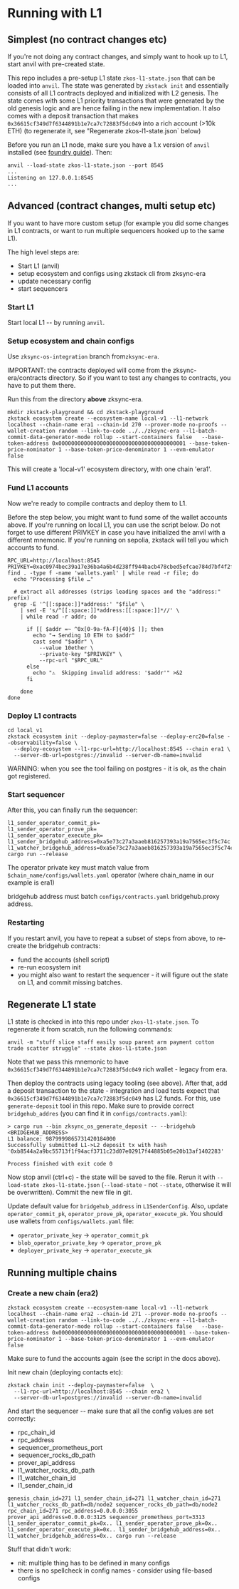 # Running with L1


## Simplest (no contract changes etc)
If you're not doing any contract changes, and simply want to hook up to L1, start anvil with pre-created state.

This repo includes a pre-setup L1 state `zkos-l1-state.json` that can be loaded into `anvil`. The state was generated by `zkstack init` and essentially consists of all L1 contracts deployed and initialized with L2 genesis. The state comes with some L1 priority transactions that were generated by the old genesis logic and are hence failing in the new implementation. It also comes with a deposit transaction that makes `0x36615cf349d7f6344891b1e7ca7c72883f5dc049` into a rich account (>10k ETH) (to regenerate it, see "Regenerate zkos-l1-state.json` below)

Before you run an L1 node, make sure you have a 1.x version of `anvil` installed (see [foundry guide](https://getfoundry.sh/)). Then:

```
anvil --load-state zkos-l1-state.json --port 8545
...
Listening on 127.0.0.1:8545
...
```

## Advanced (contract changes, multi setup  etc)

If you want to have more custom setup (for example you did some changes in L1 contracts, or want to run multiple sequencers hooked up to the same L1).


The high level steps are:

* Start L1 (anvil)
* setup ecosystem and configs using zkstack cli from zksync-era
* update necessary config
* start sequencers

### Start L1
Start local L1 -- by running `anvil`.

### Setup ecosystem and chain configs

Use `zksync-os-integration` branch from`zksync-era`.

IMPORTANT: the contracts deployed will come from the zksync-era/contracts directory. So if you want to test any changes to contracts, you have to put them there.

Run this from the directory **above** zksync-era.
```
mkdir zkstack-playground && cd zkstack-playground
zkstack ecosystem create --ecosystem-name local-v1 --l1-network localhost --chain-name era1 --chain-id 270 --prover-mode no-proofs --wallet-creation random --link-to-code ../../zksync-era --l1-batch-commit-data-generator-mode rollup --start-containers false   --base-token-address 0x0000000000000000000000000000000000000001 --base-token-price-nominator 1 --base-token-price-denominator 1 --evm-emulator false
```

This will create a 'local-v1' ecosystem directory, with one chain 'era1'.

### Fund L1 accounts

Now we're ready to compile contracts and deploy them to L1.


Before the step below, you might want to fund some of the wallet accounts above.
If you're running on local L1, you can use the script below. Do not forget to use different PRIVKEY in case you have initialized the anvil with a different mnemonic.
If you're running on sepolia, zkstack will tell you which accounts to fund.

```shell
RPC_URL=http://localhost:8545
PRIVKEY=0xac0974bec39a17e36ba4a6b4d238ff944bacb478cbed5efcae784d7bf4f2ff80
find . -type f -name 'wallets.yaml' | while read -r file; do
  echo "Processing $file …"

  # extract all addresses (strips leading spaces and the "address:" prefix)
  grep -E '^[[:space:]]*address:' "$file" \
    | sed -E 's/^[[:space:]]*address:[[:space:]]*//' \
    | while read -r addr; do

      if [[ $addr =~ ^0x[0-9a-fA-F]{40}$ ]]; then
        echo "→ Sending 10 ETH to $addr"
        cast send "$addr" \
          --value 10ether \
          --private-key "$PRIVKEY" \
          --rpc-url "$RPC_URL"
      else
        echo "⚠️  Skipping invalid address: '$addr'" >&2
      fi

    done
done
```

### Deploy L1 contracts

```
cd local_v1
zkstack ecosystem init --deploy-paymaster=false --deploy-erc20=false --observability=false \
  --deploy-ecosystem --l1-rpc-url=http://localhost:8545 --chain era1 \
  --server-db-url=postgres://invalid --server-db-name=invalid
```
WARNING: when you see the tool failing on postgres - it is ok, as the chain got registered.


### Start sequencer

After this, you can finally run the sequencer:
```
l1_sender_operator_commit_pk= 
l1_sender_operator_prove_pk= 
l1_sender_operator_execute_pk=  
l1_sender_bridgehub_address=0xa5e73c27a3aaeb816257393a19a7565ec3f5c74c  l1_watcher_bridgehub_address=0xa5e73c27a3aaeb816257393a19a7565ec3f5c74c cargo run --release
```

The operator private key must match value from `$chain_name/configs/wallets.yaml` operator (where chain_name in our example is era1)

bridgehub address must batch `configs/contracts.yaml` bridgehub.proxy address.


### Restarting

If you restart anvil, you have to repeat a subset of steps from above, to re-create the bridgehub contracts:
* fund the accounts (shell script)
* re-run ecosystem init
* you might also want to restart the sequencer - it will figure out the state on L1, and commit missing batches.

## Regenerate L1 state

L1 state is checked in into this repo under `zkos-l1-state.json`. To regenerate it from scratch, run the following commands:
```
anvil -m "stuff slice staff easily soup parent arm payment cotton trade scatter struggle" --state zkos-l1-state.json
```
Note that we pass this mnemonic to have `0x36615cf349d7f6344891b1e7ca7c72883f5dc049` rich wallet - legacy from era.

Then deploy the contracts using legacy tooling (see above). 
After that, add a deposit transaction to the state - integration and load tests expect that `0x36615cf349d7f6344891b1e7ca7c72883f5dc049` has L2 funds. For this, use `generate-deposit` tool in this repo. 
Make sure to provide correct `bridgehub_addres` (you can find it in `configs/contracts.yaml`):
```
> cargo run --bin zksync_os_generate_deposit -- --bridgehub <BRIDGEHUB_ADDRESS>
L1 balance: 9879999865731420184000
Successfully submitted L1->L2 deposit tx with hash '0xb8544a2a9bc55713f1f94acf3711c23d07e02917f44885b05e20b13af1402283'

Process finished with exit code 0

```
Now stop anvil (ctrl+c) - the state will be saved to the file. Rerun it with `--load-state zkos-l1-state.json`  (`--load-state` - not `--state`, otherwise it will be overwritten). Commit the new file in git.

Update default value for `bridgehub_address` in `L1SenderConfig`.
Also, update `operator_commit_pk`, `operator_prove_pk`, `operator_execute_pk`. You should use wallets from `configs/wallets.yaml` file: 
- `operator_private_key` -> `operator_commit_pk`
- `blob_operator_private_key` -> `operator_prove_pk`
- `deployer_private_key` -> `operator_execute_pk`


## Running multiple chains


### Create a new chain (era2)

```shell
zkstack ecosystem create --ecosystem-name local-v1 --l1-network localhost --chain-name era2 --chain-id 271 --prover-mode no-proofs --wallet-creation random --link-to-code ../../zksync-era --l1-batch-commit-data-generator-mode rollup --start-containers false   --base-token-address 0x0000000000000000000000000000000000000001 --base-token-price-nominator 1 --base-token-price-denominator 1 --evm-emulator false
```

Make sure to fund the accounts again (see the script in the docs above).


Init new chain (deploying contacts etc):

```shell
zkstack chain init --deploy-paymaster=false  \
  --l1-rpc-url=http://localhost:8545 --chain era2 \
  --server-db-url=postgres://invalid --server-db-name=invalid
```

And start the sequencer -- make sure that all the config values are set correctly:

* rpc_chain_id
* rpc_address
* sequencer_prometheus_port
* sequencer_rocks_db_path
* prover_api_address
* l1_watcher_rocks_db_path
* l1_watcher_chain_id
* l1_sender_chain_id




```shell
genesis_chain_id=271 l1_sender_chain_id=271 l1_watcher_chain_id=271 l1_watcher_rocks_db_path=db/node2 sequencer_rocks_db_path=db/node2 rpc_chain_id=271 rpc_address=0.0.0.0:3055 prover_api_address=0.0.0.0:3125 sequencer_prometheus_port=3313 l1_sender_operator_commit_pk=0x.. l1_sender_operator_prove_pk=0x.. l1_sender_operator_execute_pk=0x.. l1_sender_bridgehub_address=0x..  l1_watcher_bridgehub_address=0x.. cargo run --release

```

Stuff that didn't work:
* nit: multiple thing has to be defined in many configs
* there is no spellcheck in config names - consider using file-based configs 
